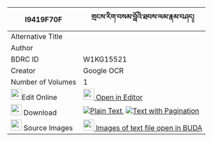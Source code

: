 |I9419F70F|གྲངས་རིག་བསམ་བློའི་ཐབས་ལམ་རྣམ་བཤད། 
| --- | --- 
|Alternative Title |
|Author | 
|BDRC ID | W1KG15521
|Creator | Google OCR
|Number of Volumes| 1
|<img width="25" src="https://img.icons8.com/color/25/000000/edit-property.png">Edit Online| [<img width="25" src="https://avatars.githubusercontent.com/u/45091458?s=200&v=4"> Open in Editor](http://editor.openpecha.org/I9419F70F)
|<img width="25" src="https://img.icons8.com/fluent/48/000000/download-2.png"/>  Download | [![](https://img.icons8.com/color/20/000000/txt.png)Plain Text](https://github.com/Openpecha/I9419F70F/releases/download/v1/drang_rik_samlo_i_tablam_namsh_plain_I9419F70F.zip), [![](https://img.icons8.com/color/20/000000/txt.png)Text with Pagination](https://github.com/Openpecha/I9419F70F/releases/download/v1/drang_rik_samlo_i_tablam_namsh_pages_I9419F70F.zip)
|<img width="25" src="https://img.icons8.com/plasticine/100/000000/pictures-folder.png"/>  Source Images | [<img width="25" src="https://library.bdrc.io/icons/BUDA-small.svg"> Images of text file open in BUDA](https://library.bdrc.io/show/bdr:W1KG15521)